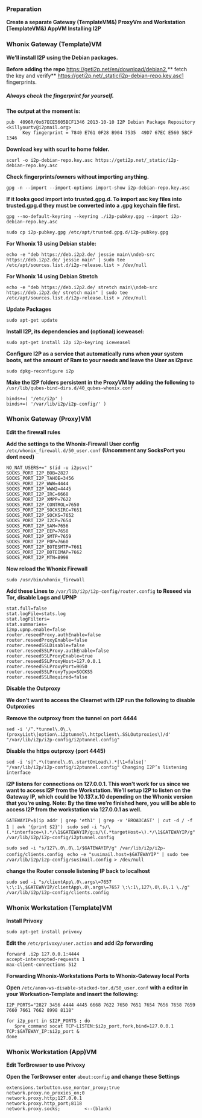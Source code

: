 ### Preparation

**Create a separate Gateway (TemplateVM&) ProxyVm and Workstation (TemplateVM&) AppVM
Installing I2P**
### Whonix Gateway (Template)VM


**We’ll install I2P using the Debian packages.**

**Before adding the repo** https://geti2p.net/en/download/debian2,** fetch the key and verify** https://geti2p.net/_static/i2p-debian-repo.key.asc1 fingerprints. 
##### Always check the fingerprint for yourself. 
**The output at the moment is:**

    pub  4096R/0x67ECE5605BCF1346 2013-10-10 I2P Debian Package Repository <killyourtv@i2pmail.org>
          Key fingerprint = 7840 E761 0F28 B904 7535  49D7 67EC E560 5BCF 1346

**Download key with scurl to home folder.**

`scurl -o i2p-debian-repo.key.asc https://geti2p.net/_static/i2p-debian-repo.key.asc`

**Check fingerprints/owners without importing anything.**

`gpg -n --import --import-options import-show i2p-debian-repo.key.asc`

**If it looks good import into trusted.gpg.d.
To import asc key files into trusted.gpg.d they must be converted into a .gpg keychain file first.**

`gpg --no-default-keyring --keyring ./i2p-pubkey.gpg --import i2p-debian-repo.key.asc`

`sudo cp i2p-pubkey.gpg /etc/apt/trusted.gpg.d/i2p-pubkey.gpg`

**For Whonix 13 using Debian stable:**

`echo -e "deb https://deb.i2p2.de/ jessie main\\ndeb-src https://deb.i2p2.de/ jessie main" | sudo tee /etc/apt/sources.list.d/i2p-release.list > /dev/null`

**For Whonix 14 using Debian Stretch**

`echo -e "deb https://deb.i2p2.de/ stretch main\\ndeb-src https://deb.i2p2.de/ stretch main" | sudo tee /etc/apt/sources.list.d/i2p-release.list > /dev/null`

**Update Packages**

`sudo apt-get update`

**Install I2P, its dependencies and (optional) iceweasel:**

`sudo apt-get install i2p i2p-keyring iceweasel`

**Configure I2P as a service that automatically runs when your system boots, set the amount of Ram to your needs and leave the User as i2psvc**

`sudo dpkg-reconfigure i2p`

**Make the I2P folders persistent in the ProxyVM by adding the following to** `/usr/lib/qubes-bind-dirs.d/40_qubes-whonix.conf`

```
binds+=( '/etc/i2p' )
binds+=( '/var/lib/i2p/i2p-config/' )
```

### Whonix Gateway (Proxy)VM

**Edit the firewall rules**

**Add the settings to the Whonix-Firewall User config** `/etc/whonix_firewall.d/50_user.conf` **(Uncomment any SocksPort you dont need)**

```
NO_NAT_USERS+=" $(id -u i2psvc)"
SOCKS_PORT_I2P_BOB=2827
SOCKS_PORT_I2P_TAHOE=3456
SOCKS_PORT_I2P_WWW=4444
SOCKS_PORT_I2P_WWW2=4445
SOCKS_PORT_I2P_IRC=6668
SOCKS_PORT_I2P_XMPP=7622
SOCKS_PORT_I2P_CONTROL=7650
SOCKS_PORT_I2P_SOCKSIRC=7651
SOCKS_PORT_I2P_SOCKS=7652
SOCKS_PORT_I2P_I2CP=7654
SOCKS_PORT_I2P_SAM=7656
SOCKS_PORT_I2P_EEP=7658
SOCKS_PORT_I2P_SMTP=7659
SOCKS_PORT_I2P_POP=7660
SOCKS_PORT_I2P_BOTESMTP=7661
SOCKS_PORT_I2P_BOTEIMAP=7662
SOCKS_PORT_I2P_MTN=8998
```

**Now reload the Whonix Firewall**

`sudo /usr/bin/whonix_firewall`

**Add these Lines to** `/var/lib/i2p/i2p-config/router.config` **to Reseed via Tor, disable Logs and UPNP**

```
stat.full=false
stat.logFile=stats.log
stat.logFilters=
stat.summaries=
i2np.upnp.enable=false
router.reseedProxy.authEnable=false
router.reseedProxyEnable=false
router.reseedSSLDisable=false
router.reseedSSLProxy.authEnable=false
router.reseedSSLProxyEnable=true
router.reseedSSLProxyHost=127.0.0.1
router.reseedSSLProxyPort=9050
router.reseedSSLProxyType=SOCKS5
router.reseedSSLRequired=false
```

**Disable the Outproxy**

**We don’t want to access the Clearnet with I2P run the following to disable Outproxies**

**Remove the outproxy from the tunnel on port 4444**

`sed -i '/^.*tunnel\.0\.\(proxyList\|option\.i2ptunnel\.httpclient\.SSLOutproxies\)/d' "/var/lib/i2p/i2p-config/i2ptunnel.config"`

**Disable the https outproxy (port 4445)**

`sed -i 's|^.*\(tunnel\.6\.startOnLoad\).*|\1=false|' "/var/lib/i2p/i2p-config/i2ptunnel.config"
Changing I2P’s listening interface`

**I2P listens for connections on 127.0.0.1. This won’t work for us since we want to access I2P from the Workstation.
We’ll setup I2P to listen on the Gateway IP, which could be 10.137.x.10 depending on the Whonix version that you’re using. Note:
By the time we’re finished here, you will be able to access I2P from the workstation via 127.0.0.1 as well.**

`GATEWAYIP=$(ip addr | grep 'eth1' | grep -v 'BROADCAST' | cut -d / -f 1 | awk '{print $2}')
`
`sudo sed -i "s/\(.*interface=\).*/\1$GATEWAYIP/g;s/\(.*targetHost=\).*/\1$GATEWAYIP/g" /var/lib/i2p/i2p-config/i2ptunnel.config`

`sudo sed -i "s/127\.0\.0\.1/$GATEWAYIP/g" /var/lib/i2p/i2p-config/clients.config
`
`echo -e "susimail.host=$GATEWAYIP" | sudo tee /var/lib/i2p/i2p-config/susimail.config > /dev/null`

**change the Router console listening IP back to localhost**

`sudo sed -i "s/clientApp\.0\.args\=7657 \:\:1\,$GATEWAYIP/clientApp\.0\.args\=7657 \:\:1\,127\.0\.0\.1 \./g" /var/lib/i2p/i2p-config/clients.config`

### Whonix Workstation (Template)VM

**Install Privoxy**

`sudo apt-get install privoxy`

**Edit the** `/etc/privoxy/user.action` **and add i2p forwarding**

```
forward .i2p 127.0.0.1:4444
accept-intercepted-requests 1
max-client-connections 512
```

**Forwarding Whonix-Workstations Ports to Whonix-Gateway local Ports**

**Open** `/etc/anon-ws-disable-stacked-tor.d/50_user.conf` **with a editor in your Worksation-Template and insert the following:**

```
I2P_PORTS="2827 3456 4444 4445 6668 7622 7650 7651 7654 7656 7658 7659 7660 7661 7662 8998 8118"

for i2p_port in $I2P_PORTS ; do
   $pre_command socat TCP-LISTEN:$i2p_port,fork,bind=127.0.0.1 TCP:$GATEWAY_IP:$i2p_port &
done
```

### Whonix Workstation (App)VM

**Edit TorBrowser to use Privoxy**

**Open the TorBrowser enter** `about:config` **and change these Settings**

```
extensions.torbutton.use_nontor_proxy;true
network.proxy.no_proxies_on;0
network.proxy.http;127.0.0.1
network.proxy.http_port;8118
network.proxy.socks;         <--(blank)

```
